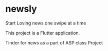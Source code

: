 # newsly

Start Loving news one swipe at a time


This project is a  Flutter application.

Tinder for news as a part of ASP class Project
